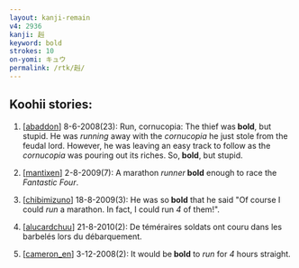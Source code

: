 ```yaml
---
layout: kanji-remain
v4: 2936
kanji: 赳
keyword: bold
strokes: 10
on-yomi: キュウ
permalink: /rtk/赳/
---
```


## Koohii stories: 

1) [<a href="http://kanji.koohii.com/profile/abaddon">abaddon</a>] 8-6-2008(23): Run, cornucopia: The thief was<strong> bold</strong>, but stupid. He was <em>running</em> away with the <em>cornucopia</em> he just stole from the feudal lord. However, he was leaving an easy track to follow as the <em>cornucopia</em> was pouring out its riches. So,<strong> bold</strong>, but stupid.

2) [<a href="http://kanji.koohii.com/profile/mantixen">mantixen</a>] 2-8-2009(7): A marathon <em>runner</em><strong> bold</strong> enough to race the <em>Fantastic Four</em>.

3) [<a href="http://kanji.koohii.com/profile/chibimizuno">chibimizuno</a>] 18-8-2009(3): He was so<strong> bold</strong> that he said &quot;Of course I could <em>run</em> a marathon. In fact, I could run <em>4</em> of them!&quot;.

4) [<a href="http://kanji.koohii.com/profile/alucardchuu">alucardchuu</a>] 21-8-2010(2): De téméraires soldats ont couru dans les barbelés lors du débarquement.

5) [<a href="http://kanji.koohii.com/profile/cameron_en">cameron_en</a>] 3-12-2008(2): It would be<strong> bold</strong> to <em>run</em> for <em>4</em> hours straight.

